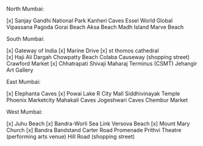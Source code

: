 North Mumbai:

   [x] Sanjay Gandhi National Park
        Kanheri Caves
    Essel World
    Global Vipassana Pagoda
    Gorai Beach
    Aksa Beach
    Madh Island
    Marve Beach


South Mumbai:

[x] Gateway of India
[x] Marine Drive
[x] st thomos cathedral   
[x]    Haji Ali Dargah
    Chowpatty Beach
    Colaba Causeway (shopping street)
    Crawford Market
[x] Chhatrapati Shivaji Maharaj Terminus (CSMT)
    Jehangir Art Gallery

East Mumbai:

[x]    Elephanta Caves
[x]    Powai Lake
    R City Mall
    Siddhivinayak Temple
    Phoenix Marketcity
    Mahakali Caves
    Jogeshwari Caves
    Chembur Market


West Mumbai:

[x]    Juhu Beach
[x]    Bandra-Worli Sea Link
    Versova Beach
[x]    Mount Mary Church
[x]    Bandra Bandstand
    Carter Road Promenade
    Prithvi Theatre (performing arts venue)
    Hill Road (shopping street)